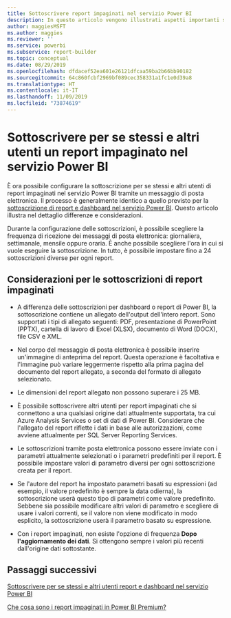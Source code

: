 ```yaml
---
title: Sottoscrivere report impaginati nel servizio Power BI
description: In questo articolo vengono illustrati aspetti importanti sulla sottoscrizione di report impaginati nel servizio Power BI.
author: maggiesMSFT
ms.author: maggies
ms.reviewer: ''
ms.service: powerbi
ms.subservice: report-builder
ms.topic: conceptual
ms.date: 08/29/2019
ms.openlocfilehash: dfdacef52ea601e26121dfcaa59ba2b66bb90182
ms.sourcegitcommit: 64c860fcbf2969bf089cec358331a1fc1e0d39a8
ms.translationtype: HT
ms.contentlocale: it-IT
ms.lasthandoff: 11/09/2019
ms.locfileid: "73874619"
---
```

# <a name="subscribe-yourself-and-others-to-paginated-reports-in-the-power-bi-service"></a>Sottoscrivere per se stessi e altri utenti un report impaginato nel servizio Power BI 

È ora possibile configurare la sottoscrizione per se stessi e altri utenti di report impaginati nel servizio Power BI tramite un messaggio di posta elettronica. Il processo è generalmente identico a quello previsto per la [sottoscrizione di report e dashboard nel servizio Power BI](service-report-subscribe.md). Questo articolo illustra nel dettaglio differenze e considerazioni. 

Durante la configurazione delle sottoscrizioni, è possibile scegliere la frequenza di ricezione dei messaggi di posta elettronica: giornaliera, settimanale, mensile oppure oraria. È anche possibile scegliere l'ora in cui si vuole eseguire la sottoscrizione. In tutto, è possibile impostare fino a 24 sottoscrizioni diverse per ogni report. 

## <a name="considerations-for-paginated-report-subscriptions"></a>Considerazioni per le sottoscrizioni di report impaginati 

- A differenza delle sottoscrizioni per dashboard o report di Power BI, la sottoscrizione contiene un allegato dell'output dell'intero report.  Sono supportati i tipi di allegato seguenti: PDF, presentazione di PowerPoint (PPTX), cartella di lavoro di Excel (XLSX), documento di Word (DOCX), file CSV e XML.

- Nel corpo del messaggio di posta elettronica è possibile inserire un'immagine di anteprima del report.  Questa operazione è facoltativa e l'immagine può variare leggermente rispetto alla prima pagina del documento del report allegato, a seconda del formato di allegato selezionato. 

- Le dimensioni del report allegato non possono superare i 25 MB. 

- È possibile sottoscrivere altri utenti per report impaginati che si connettono a una qualsiasi origine dati attualmente supportata, tra cui Azure Analysis Services o set di dati di Power BI. Considerare che l'allegato del report riflette i dati in base alle autorizzazioni, come avviene attualmente per SQL Server Reporting Services. 

- Le sottoscrizioni tramite posta elettronica possono essere inviate con i parametri attualmente selezionati o i parametri predefiniti per il report.  È possibile impostare valori di parametro diversi per ogni sottoscrizione creata per il report. 

- Se l'autore del report ha impostato parametri basati su espressioni (ad esempio, il valore predefinito è sempre la data odierna), la sottoscrizione userà questo tipo di parametri come valore predefinito. Sebbene sia possibile modificare altri valori di parametro e scegliere di usare i valori correnti, se il valore non viene modificato in modo esplicito, la sottoscrizione userà il parametro basato su espressione.

- Con i report impaginati, non esiste l'opzione di frequenza **Dopo l'aggiornamento dei dati**. Si ottengono sempre i valori più recenti dall'origine dati sottostante. 

## <a name="next-steps"></a>Passaggi successivi

[Sottoscrivere per se stessi e altri utenti report e dashboard nel servizio Power BI](service-report-subscribe.md)

[Che cosa sono i report impaginati in Power BI Premium?](paginated-reports-report-builder-power-bi.md)
